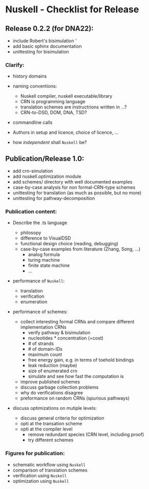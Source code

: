 # Nuskell - Checklist for Release

## Release 0.2.2 (for DNA22):
  - include Robert's bisimulation '
  - add basic sphinx documentation 
  - unittesting for bisimulation

### Clarify:
  - history domains
  - naming conventions: 
    * Nuskell compiler, nuskell executable/library
    * CRN is programming language
    * translation schemes are instructrions written in ...?
    * CRN-to-DSD, DOM, DNA, TSD?

  - commandline calls
  - Authors in setup and licence, choice of licence, ...
  - how *independent* shall `Nuskell` be? 

## Publication/Release 1.0:
  - add crn-simulation
  - add nuskell.optimization module
  - add schemes/ directory with well documented examples
  - case-by-case analysis for non formal-CRN-type schemes
  - unittesting for translation (as much as possible, but no more)
  - unittesting for pathway-decomposition

### Publication content:
  - Describe the .ts language
    * philosopy 
    * difference to VisualDSD
    * functional design choice (reading, debugging)
    * case-by-case examples from literature (Zhang, Song, ...)
       - analog formula
       - turing machine 
       - finite state machine
       - ...

  - performance of `Nuskell`:
    - translation
    - verification
    - enumeration

  - performance of schemes:
    - collect interesting formal CRNs and compare different implementation CRNs
      * verify pathway & bisimulation 
      * nucleotides * concentration (=cost)
      * \# of strands
      * \# of domain-IDs 
      * maximum count
      * free energy gain, e.g. in terms of toehold bindings
      * leak reduction (maybe)
      * size of enumerated crn
      * simulate and see how fast the computation is
    - improve published schemes
    - discuss garbage collection problems
    - why do verifications disagree
    - preformance on random CRNs (spurious pathways)

  - discuss optimizations on mutiple levels:
    - discuss general criteria for optimization
    - opti at the transation scheme
    - opti at the compiler level
      - remove redundant species (CRN level, including proof)
      - try different schemes

### Figures for publication:
  - schematic workflow using `Nuskell`
  - comparison of translation schemes
  - verification using `Nuskell`
  - optimization using `Nuskell`

